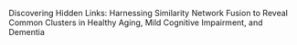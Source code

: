 Discovering Hidden Links: Harnessing Similarity Network Fusion to Reveal Common Clusters in Healthy Aging, Mild Cognitive Impairment, and Dementia
